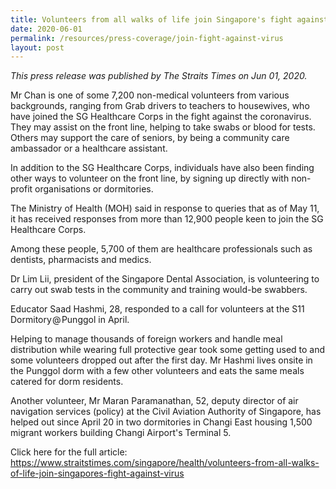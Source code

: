 ```yaml
---
title: Volunteers from all walks of life join Singapore's fight against virus
date: 2020-06-01
permalink: /resources/press-coverage/join-fight-against-virus
layout: post
---
```

*This press release was published by The Straits Times on Jun 01, 2020.*

Mr Chan is one of some 7,200 non-medical volunteers from various backgrounds, ranging from Grab drivers to teachers to housewives, who have joined the SG Healthcare Corps in the fight against the coronavirus. They may assist on the front line, helping to take swabs or blood for tests. Others may support the care of seniors, by being a community care ambassador or a healthcare assistant.

In addition to the SG Healthcare Corps, individuals have also been finding other ways to volunteer on the front line, by signing up directly with non-profit organisations or dormitories.

The Ministry of Health (MOH) said in response to queries that as of May 11, it has received responses from more than 12,900 people keen to join the SG Healthcare Corps.

Among these people, 5,700 of them are healthcare professionals such as dentists, pharmacists and medics.

Dr Lim Lii, president of the Singapore Dental Association, is volunteering to carry out swab tests in the community and training would-be swabbers.

Educator Saad Hashmi, 28, responded to a call for volunteers at the S11 Dormitory @ Punggol in April.

Helping to manage thousands of foreign workers and handle meal distribution while wearing full protective gear took some getting used to and some volunteers dropped out after the first day. Mr Hashmi lives onsite in the Punggol dorm with a few other volunteers and eats the same meals catered for dorm residents.

Another volunteer, Mr Maran Paramanathan, 52, deputy director of air navigation services (policy) at the Civil Aviation Authority of Singapore, has helped out since April 20 in two dormitories in Changi East housing 1,500 migrant workers building Changi Airport's Terminal 5.

Click here for the full article: https://www.straitstimes.com/singapore/health/volunteers-from-all-walks-of-life-join-singapores-fight-against-virus